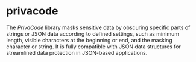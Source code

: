 # privacode
The *PrivaCode* library masks sensitive data by obscuring specific parts of strings or JSON data according to defined settings, such as minimum length, visible characters at the beginning or end, and the masking character or string. It is fully compatible with JSON data structures for streamlined data protection in JSON-based applications.
